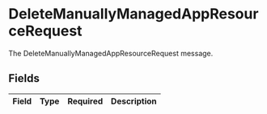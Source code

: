 # DeleteManuallyManagedAppResourceRequest

The DeleteManuallyManagedAppResourceRequest message.


## Fields

| Field       | Type        | Required    | Description |
| ----------- | ----------- | ----------- | ----------- |